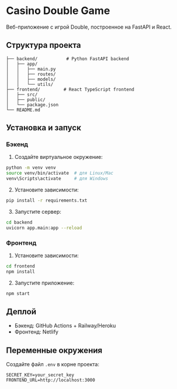 # Casino Double Game

Веб-приложение с игрой Double, построенное на FastAPI и React.

## Структура проекта

```
├── backend/           # Python FastAPI backend
│   ├── app/
│   │   ├── main.py
│   │   ├── routes/
│   │   ├── models/
│   │   └── utils/
├── frontend/         # React TypeScript frontend
│   ├── src/
│   ├── public/
│   └── package.json
└── README.md
```

## Установка и запуск

### Бэкенд

1. Создайте виртуальное окружение:
```bash
python -m venv venv
source venv/bin/activate  # для Linux/Mac
venv\Scripts\activate     # для Windows
```

2. Установите зависимости:
```bash
pip install -r requirements.txt
```

3. Запустите сервер:
```bash
cd backend
uvicorn app.main:app --reload
```

### Фронтенд

1. Установите зависимости:
```bash
cd frontend
npm install
```

2. Запустите приложение:
```bash
npm start
```

## Деплой

- Бэкенд: GitHub Actions + Railway/Heroku
- Фронтенд: Netlify

## Переменные окружения

Создайте файл `.env` в корне проекта:

```
SECRET_KEY=your_secret_key
FRONTEND_URL=http://localhost:3000
``` 